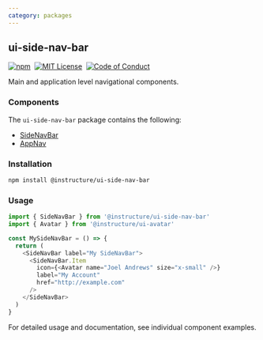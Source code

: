 ```yaml
---
category: packages
---
```


## ui-side-nav-bar

[![npm][npm]][npm-url]&nbsp;
[![MIT License][license-badge]][license]&nbsp;
[![Code of Conduct][coc-badge]][coc]

Main and application level navigational components.

### Components

The `ui-side-nav-bar` package contains the following:

- [SideNavBar](#SideNavBar)
- [AppNav](#AppNav)

### Installation

```sh
npm install @instructure/ui-side-nav-bar
```

### Usage

```js
import { SideNavBar } from '@instructure/ui-side-nav-bar'
import { Avatar } from '@instructure/ui-avatar'

const MySideNavBar = () => {
  return (
    <SideNavBar label="My SideNavBar">
      <SideNavBar.Item
        icon={<Avatar name="Joel Andrews" size="x-small" />}
        label="My Account"
        href="http://example.com"
      />
    </SideNavBar>
  )
}
```

For detailed usage and documentation, see individual component examples.

[npm]: https://img.shields.io/npm/v/@instructure/ui-side-nav-bar.svg
[npm-url]: https://npmjs.com/package/@instructure/ui-side-nav-bar
[license-badge]: https://img.shields.io/npm/l/instructure-ui.svg?style=flat-square
[license]: https://github.com/instructure/instructure-ui/blob/master/LICENSE
[coc-badge]: https://img.shields.io/badge/code%20of-conduct-ff69b4.svg?style=flat-square
[coc]: https://github.com/instructure/instructure-ui/blob/master/CODE_OF_CONDUCT.md
